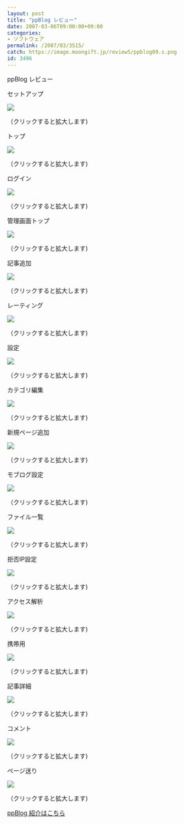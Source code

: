 ```yaml
---
layout: post
title: "ppBlog レビュー"
date: 2007-03-06T09:00:00+09:00
categories:
- ソフトウェア
permalink: /2007/03/3515/
catch: https://image.moongift.jp/review5/ppblog09.s.png
id: 3496
---
```

ppBlog レビュー  
<!--more-->

セットアップ

  

[![](https://image.moongift.jp/review5/ppblog01.s.png)](https://image.moongift.jp/review5/ppblog01.png)  
  
（クリックすると拡大します)

  

トップ

  

[![](https://image.moongift.jp/review5/ppblog02.s.png)](https://image.moongift.jp/review5/ppblog02.png)  
  
（クリックすると拡大します)

  

ログイン

  

  

[![](https://image.moongift.jp/review5/ppblog03.s.png)](https://image.moongift.jp/review5/ppblog03.png)  
  
（クリックすると拡大します)

  

管理画面トップ

  

[![](https://image.moongift.jp/review5/ppblog04.s.png)](https://image.moongift.jp/review5/ppblog04.png)  
  
（クリックすると拡大します)

  

記事追加

  

[![](https://image.moongift.jp/review5/ppblog05.s.png)](https://image.moongift.jp/review5/ppblog05.png)  
  
（クリックすると拡大します)

  

レーティング

  

[![](https://image.moongift.jp/review5/ppblog06.s.png)](https://image.moongift.jp/review5/ppblog06.png)  
  
（クリックすると拡大します)

  

設定

  

[![](https://image.moongift.jp/review5/ppblog07.s.png)](https://image.moongift.jp/review5/ppblog07.png)  
  
（クリックすると拡大します)

  

カテゴリ編集

  

[![](https://image.moongift.jp/review5/ppblog08.s.png)](https://image.moongift.jp/review5/ppblog08.png)  
  
（クリックすると拡大します)

  

新規ページ追加

  

[![](https://image.moongift.jp/review5/ppblog09.s.png)](https://image.moongift.jp/review5/ppblog09.png)  
  
（クリックすると拡大します)

  

モブログ設定

  

[![](https://image.moongift.jp/review5/ppblog10.s.png)](https://image.moongift.jp/review5/ppblog10.png)  
  
（クリックすると拡大します)

  

ファイル一覧

  

[![](https://image.moongift.jp/review5/ppblog11.s.png)](https://image.moongift.jp/review5/ppblog11.png)  
  
（クリックすると拡大します)

  

拒否IP設定

  

[![](https://image.moongift.jp/review5/ppblog12.s.png)](https://image.moongift.jp/review5/ppblog12.png)  
  
（クリックすると拡大します)

  

アクセス解析

  

[![](https://image.moongift.jp/review5/ppblog13.s.png)](https://image.moongift.jp/review5/ppblog13.png)  
  
（クリックすると拡大します)

  

携帯用

  

[![](https://image.moongift.jp/review5/ppblog14.s.png)](https://image.moongift.jp/review5/ppblog14.png)  
  
（クリックすると拡大します)

  

記事詳細

  

[![](https://image.moongift.jp/review5/ppblog15.s.png)](https://image.moongift.jp/review5/ppblog15.png)  
  
（クリックすると拡大します)

  

コメント

  

[![](https://image.moongift.jp/review5/ppblog16.s.png)](https://image.moongift.jp/review5/ppblog16.png)  
  
（クリックすると拡大します)

  

ページ送り

  

[![](https://image.moongift.jp/review5/ppblog17.s.png)](https://image.moongift.jp/review5/ppblog17.png)  
  
（クリックすると拡大します)

  

[ppBlog 紹介はこちら](http://oss.moongift.jp/intro/i-3511.html)

